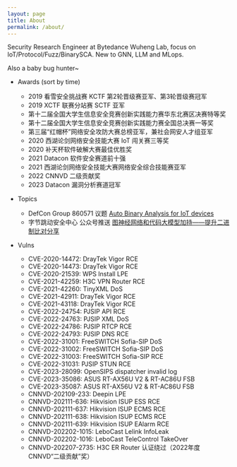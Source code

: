 ```yaml
---
layout: page
title: About
permalink: /about/
---
```


Security Research Engineer at Bytedance Wuheng Lab, focus on IoT/Protocol/Fuzz/BinarySCA. New to GNN, LLM and MLops.


Also a baby bug hunter~

- Awards (sort by time)

  - 2019 看雪安全挑战赛 KCTF 第2轮晋级赛亚军、第3轮晋级赛冠军
  - 2019 XCTF 联赛分站赛 SCTF 亚军
  - 第十二届全国大学生信息安全竞赛创新实践能力赛华东北赛区决赛特等奖
  - 第十二届全国大学生信息安全竞赛创新实践能力赛全国总决赛一等奖
  - 第三届“红帽杯”网络安全攻防大赛总榜亚军，兼社会网安人才组亚军
  - 2020 西湖论剑网络安全技能大赛 IoT 闯关赛三等奖
  - 2020 补天杯软件破解大赛最佳优胜奖
  - 2021 Datacon 软件安全赛道前十强
  - 2021 西湖论剑网络安全技能大赛网络安全综合技能赛亚军
  - 2022 CNNVD 二级贡献奖
  - 2023 Datacon 漏洞分析赛道冠军

- Topics

  - DefCon Group 860571 议题 [Auto Binary Analysis for IoT devices](https://mp.weixin.qq.com/s/7xms6EYzs2CJpP2Bm7D2Eg)
  - 字节跳动安全中心 公众号推送 [图神经网络和代码大模型加持——提升二进制比对分享](https://mp.weixin.qq.com/s/LHegfuU-zSPNBarLCNV0PQ)

- Vulns

  - CVE-2020-14472: DrayTek Vigor RCE
  - CVE-2020-14473: DrayTek Vigor RCE
  - CVE-2020-21539: WPS Install LPE
  - CVE-2021-42259: H3C VPN Router RCE
  - CVE-2021-42260: TinyXML DoS
  - CVE-2021-42911: DrayTek Vigor RCE
  - CVE-2021-43118: DrayTek Vigor RCE
  - CVE-2022-24754: PJSIP API RCE
  - CVE-2022-24763: PJSIP XML DoS
  - CVE-2022-24786: PJSIP RTCP RCE
  - CVE-2022-24793: PJSIP DNS RCE
  - CVE-2022-31001: FreeSWITCH Sofia-SIP DoS
  - CVE-2022-31002: FreeSWITCH Sofia-SIP DoS
  - CVE-2022-31003: FreeSWITCH Sofia-SIP RCE
  - CVE-2022-31031: PJSIP STUN RCE
  - CVE-2023-28099: OpenSIPS dispatcher invalid log
  - CVE-2023-35086: ASUS RT-AX56U V2 & RT-AC86U FSB
  - CVE-2023-35087: ASUS RT-AX56U V2 & RT-AC86U FSB
  - CNNVD-202109-233: Deepin LPE
  - CNNVD-202111-636: Hikvision ISUP ESS RCE
  - CNNVD-202111-637: Hikvision ISUP ECMS RCE
  - CNNVD-202111-638: Hikvision ISUP ECMS RCE
  - CNNVD-202111-639: Hikvision ISUP EAlarm RCE
  - CNNVD-202202-1015: LeboCast Lelink InfoLeak
  - CNNVD-202202-1016: LeboCast TeleControl TakeOver
  - CNNVD-202207-2735: H3C ER Router 认证绕过（2022年度CNNVD“二级贡献”奖）